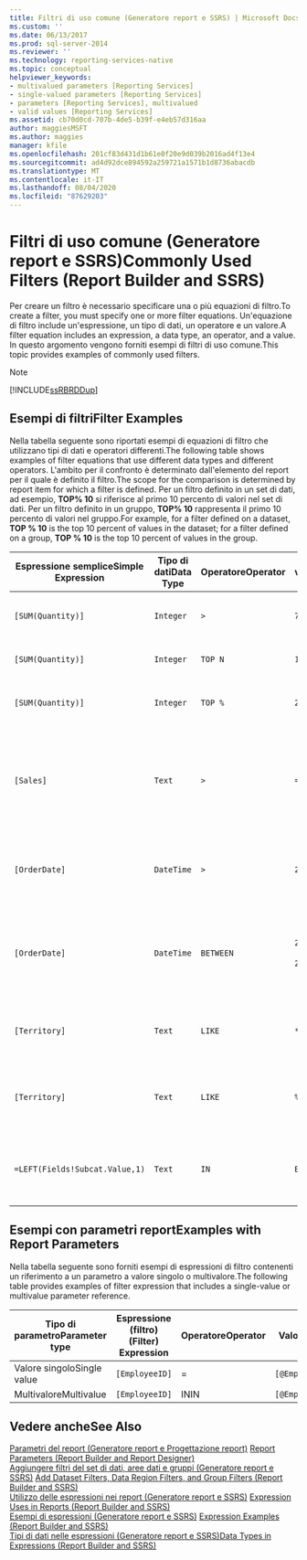 ```yaml
---
title: Filtri di uso comune (Generatore report e SSRS) | Microsoft Docs
ms.custom: ''
ms.date: 06/13/2017
ms.prod: sql-server-2014
ms.reviewer: ''
ms.technology: reporting-services-native
ms.topic: conceptual
helpviewer_keywords:
- multivalued parameters [Reporting Services]
- single-valued parameters [Reporting Services]
- parameters [Reporting Services], multivalued
- valid values [Reporting Services]
ms.assetid: cb70d0cd-707b-4de5-b39f-e4eb57d316aa
author: maggiesMSFT
ms.author: maggies
manager: kfile
ms.openlocfilehash: 201cf83d431d1b61e0f20e9d039b2016ad4f13e4
ms.sourcegitcommit: ad4d92dce894592a259721a1571b1d8736abacdb
ms.translationtype: MT
ms.contentlocale: it-IT
ms.lasthandoff: 08/04/2020
ms.locfileid: "87629203"
---
```

# <a name="commonly-used-filters-report-builder-and-ssrs"></a><span data-ttu-id="b04fe-102">Filtri di uso comune (Generatore report e SSRS)</span><span class="sxs-lookup"><span data-stu-id="b04fe-102">Commonly Used Filters (Report Builder and SSRS)</span></span>
  <span data-ttu-id="b04fe-103">Per creare un filtro è necessario specificare una o più equazioni di filtro.</span><span class="sxs-lookup"><span data-stu-id="b04fe-103">To create a filter, you must specify one or more filter equations.</span></span> <span data-ttu-id="b04fe-104">Un'equazione di filtro include un'espressione, un tipo di dati, un operatore e un valore.</span><span class="sxs-lookup"><span data-stu-id="b04fe-104">A filter equation includes an expression, a data type, an operator, and a value.</span></span> <span data-ttu-id="b04fe-105">In questo argomento vengono forniti esempi di filtri di uso comune.</span><span class="sxs-lookup"><span data-stu-id="b04fe-105">This topic provides examples of commonly used filters.</span></span>  
  
> [!NOTE]  
>  [!INCLUDE[ssRBRDDup](../../includes/ssrbrddup-md.md)]  
  
## <a name="filter-examples"></a><span data-ttu-id="b04fe-106">Esempi di filtri</span><span class="sxs-lookup"><span data-stu-id="b04fe-106">Filter Examples</span></span>  
 <span data-ttu-id="b04fe-107">Nella tabella seguente sono riportati esempi di equazioni di filtro che utilizzano tipi di dati e operatori differenti.</span><span class="sxs-lookup"><span data-stu-id="b04fe-107">The following table shows examples of filter equations that use different data types and different operators.</span></span> <span data-ttu-id="b04fe-108">L'ambito per il confronto è determinato dall'elemento del report per il quale è definito il filtro.</span><span class="sxs-lookup"><span data-stu-id="b04fe-108">The scope for the comparison is determined by report item for which a filter is defined.</span></span> <span data-ttu-id="b04fe-109">Per un filtro definito in un set di dati, ad esempio, **TOP% 10** si riferisce al primo 10 percento di valori nel set di dati. Per un filtro definito in un gruppo, **TOP% 10** rappresenta il primo 10 percento di valori nel gruppo.</span><span class="sxs-lookup"><span data-stu-id="b04fe-109">For example, for a filter defined on a dataset, **TOP % 10** is the top 10 percent of values in the dataset; for a filter defined on a group, **TOP % 10** is the top 10 percent of values in the group.</span></span>  
  
|<span data-ttu-id="b04fe-110">Espressione semplice</span><span class="sxs-lookup"><span data-stu-id="b04fe-110">Simple Expression</span></span>|<span data-ttu-id="b04fe-111">Tipo di dati</span><span class="sxs-lookup"><span data-stu-id="b04fe-111">Data Type</span></span>|<span data-ttu-id="b04fe-112">Operatore</span><span class="sxs-lookup"><span data-stu-id="b04fe-112">Operator</span></span>|<span data-ttu-id="b04fe-113">valore</span><span class="sxs-lookup"><span data-stu-id="b04fe-113">Value</span></span>|<span data-ttu-id="b04fe-114">Descrizione</span><span class="sxs-lookup"><span data-stu-id="b04fe-114">Description</span></span>|  
|-----------------------|---------------|--------------|-----------|-----------------|  
|`[SUM(Quantity)]`|`Integer`|`>`|`7`|<span data-ttu-id="b04fe-115">Sono inclusi valori di dati maggiori di 7.</span><span class="sxs-lookup"><span data-stu-id="b04fe-115">Includes data values that are greater than 7.</span></span>|  
|`[SUM(Quantity)]`|`Integer`|`TOP N`|`10`|<span data-ttu-id="b04fe-116">Include i primi 10 valori di dati.</span><span class="sxs-lookup"><span data-stu-id="b04fe-116">Includes the top 10 data values.</span></span>|  
|`[SUM(Quantity)]`|`Integer`|`TOP %`|`20`|<span data-ttu-id="b04fe-117">Include il primo 20% di valori di dati.</span><span class="sxs-lookup"><span data-stu-id="b04fe-117">Includes the top 20% of data values.</span></span>|  
|`[Sales]`|`Text`|`>`|`=CDec(100)`|<span data-ttu-id="b04fe-118">Include tutti i valori di tipo System.Decimal (tipi di dati "money" in SQL) maggiori di 100 dollari.</span><span class="sxs-lookup"><span data-stu-id="b04fe-118">Includes all values of type System.Decimal (SQL "money" data types) greater than $100.</span></span>|  
|`[OrderDate]`|`DateTime`|`>`|`2088-01-01`|<span data-ttu-id="b04fe-119">Include tutte le date dal 1 gennaio 2008 alla data corrente.</span><span class="sxs-lookup"><span data-stu-id="b04fe-119">Includes all dates from January 1, 2008 to the present date.</span></span>|  
|`[OrderDate]`|`DateTime`|`BETWEEN`|`2008-01-01`<br /><br /> `2008-02-01`|<span data-ttu-id="b04fe-120">Include le date dal 1 gennaio 2008 al 1 febbraio 2008 compreso.</span><span class="sxs-lookup"><span data-stu-id="b04fe-120">Includes dates from January 1, 2008 up to and including February 1, 2008.</span></span>|  
|`[Territory]`|`Text`|`LIKE`|`*east`|<span data-ttu-id="b04fe-121">Tutti i nomi di territorio che terminano in "east".</span><span class="sxs-lookup"><span data-stu-id="b04fe-121">All territory names that end in "east".</span></span>|  
|`[Territory]`|`Text`|`LIKE`|`%o%th*`|<span data-ttu-id="b04fe-122">Tutti i nomi di territorio che iniziano con North e South.</span><span class="sxs-lookup"><span data-stu-id="b04fe-122">All territory names that include North and South at the beginning of the name.</span></span>|  
|`=LEFT(Fields!Subcat.Value,1)`|`Text`|`IN`|`B, C, T`|<span data-ttu-id="b04fe-123">Tutti i valori di sottocategoria che iniziano con la lettera B, C o T.</span><span class="sxs-lookup"><span data-stu-id="b04fe-123">All subcategory values that begin with the letters B, C, or T.</span></span>|  
  
## <a name="examples-with-report-parameters"></a><span data-ttu-id="b04fe-124">Esempi con parametri report</span><span class="sxs-lookup"><span data-stu-id="b04fe-124">Examples with Report Parameters</span></span>  
 <span data-ttu-id="b04fe-125">Nella tabella seguente sono forniti esempi di espressioni di filtro contenenti un riferimento a un parametro a valore singolo o multivalore.</span><span class="sxs-lookup"><span data-stu-id="b04fe-125">The following table provides examples of filter expression that includes a single-value or multivalue parameter reference.</span></span>  
  
|<span data-ttu-id="b04fe-126">Tipo di parametro</span><span class="sxs-lookup"><span data-stu-id="b04fe-126">Parameter type</span></span>|<span data-ttu-id="b04fe-127">Espressione (filtro)</span><span class="sxs-lookup"><span data-stu-id="b04fe-127">(Filter) Expression</span></span>|<span data-ttu-id="b04fe-128">Operatore</span><span class="sxs-lookup"><span data-stu-id="b04fe-128">Operator</span></span>|<span data-ttu-id="b04fe-129">Valore</span><span class="sxs-lookup"><span data-stu-id="b04fe-129">Value</span></span>|<span data-ttu-id="b04fe-130">Tipo di dati</span><span class="sxs-lookup"><span data-stu-id="b04fe-130">Data Type</span></span>|  
|--------------------|---------------------------|--------------|-----------|---------------|  
|<span data-ttu-id="b04fe-131">Valore singolo</span><span class="sxs-lookup"><span data-stu-id="b04fe-131">Single value</span></span>|`[EmployeeID]`|=|`[@EmployeeID]`|<span data-ttu-id="b04fe-132">Integer</span><span class="sxs-lookup"><span data-stu-id="b04fe-132">Integer</span></span>|  
|<span data-ttu-id="b04fe-133">Multivalore</span><span class="sxs-lookup"><span data-stu-id="b04fe-133">Multivalue</span></span>|`[EmployeeID]`|<span data-ttu-id="b04fe-134">IN</span><span class="sxs-lookup"><span data-stu-id="b04fe-134">IN</span></span>|`[@EmployeeID]`|<span data-ttu-id="b04fe-135">Integer</span><span class="sxs-lookup"><span data-stu-id="b04fe-135">Integer</span></span>|  
  
## <a name="see-also"></a><span data-ttu-id="b04fe-136">Vedere anche</span><span class="sxs-lookup"><span data-stu-id="b04fe-136">See Also</span></span>  
 <span data-ttu-id="b04fe-137">[Parametri del report &#40;Generatore report e Progettazione report&#41;](report-parameters-report-builder-and-report-designer.md) </span><span class="sxs-lookup"><span data-stu-id="b04fe-137">[Report Parameters &#40;Report Builder and Report Designer&#41;](report-parameters-report-builder-and-report-designer.md) </span></span>  
 <span data-ttu-id="b04fe-138">[Aggiungere filtri del set di dati, aree dati e gruppi &#40;Generatore report e SSRS&#41;](add-dataset-filters-data-region-filters-and-group-filters.md) </span><span class="sxs-lookup"><span data-stu-id="b04fe-138">[Add Dataset Filters, Data Region Filters, and Group Filters &#40;Report Builder and SSRS&#41;](add-dataset-filters-data-region-filters-and-group-filters.md) </span></span>  
 <span data-ttu-id="b04fe-139">[Utilizzo delle espressioni nei report &#40;Generatore report e SSRS&#41;](expression-uses-in-reports-report-builder-and-ssrs.md) </span><span class="sxs-lookup"><span data-stu-id="b04fe-139">[Expression Uses in Reports &#40;Report Builder and SSRS&#41;](expression-uses-in-reports-report-builder-and-ssrs.md) </span></span>  
 <span data-ttu-id="b04fe-140">[Esempi di espressioni &#40;Generatore report e SSRS&#41;](expression-examples-report-builder-and-ssrs.md) </span><span class="sxs-lookup"><span data-stu-id="b04fe-140">[Expression Examples &#40;Report Builder and SSRS&#41;](expression-examples-report-builder-and-ssrs.md) </span></span>  
 [<span data-ttu-id="b04fe-141">Tipi di dati nelle espressioni &#40;Generatore report e SSRS&#41;</span><span class="sxs-lookup"><span data-stu-id="b04fe-141">Data Types in Expressions &#40;Report Builder and SSRS&#41;</span></span>](expressions-report-builder-and-ssrs.md)  
  
  

